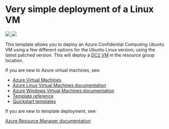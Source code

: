 # Very simple deployment of a Linux VM

<a href="https://portal.azure.com/#create/Microsoft.Template/uri/https%3A%2F%2Fbitbucket.org%2Fanjunasec%2Fanjuna-utils%2Fraw%2FHEAD%2Facc%2Fanjuna-acc-template%2Fazuredeploy.json" target="_blank">
    <img src="http://azuredeploy.net/deploybutton.png"/>
</a>
<a href="http://armviz.io/#/?load=https%3A%2F%2Fbitbucket.org%2Fanjunasec%2Fanjuna-utils%2Fraw%2FHEAD%2Facc%2Fanjuna-acc-template%2Fazuredeploy.json" target="_blank">
    <img src="http://armviz.io/visualizebutton.png"/>
</a>

This template allows you to deploy an Azure Confidential Computing Ubuntu VM using a few different options for the Ubuntu Linux version, using the latest patched version. This will deploy a [DC2 VM](https://docs.microsoft.com/en-us/azure/virtual-machines/windows/sizes-general) in the resource group location.

If you are new to Azure virtual machines, see:

- [Azure Virtual Machines](https://azure.microsoft.com/services/virtual-machines/).
- [Azure Linux Virtual Machines documentation](https://docs.microsoft.com/azure/virtual-machines/linux/)
- [Azure Windows Virtual Machines documentation](https://docs.microsoft.com/azure/virtual-machines/windows/)
- [Template reference](https://docs.microsoft.com/azure/templates/microsoft.compute/allversions)
- [Quickstart templates](https://azure.microsoft.com/resources/templates/?resourceType=Microsoft.Compute&pageNumber=1&sort=Popular)

If you are new to template deployment, see:

[Azure Resource Manager documentation](https://docs.microsoft.com/azure/azure-resource-manager/)

